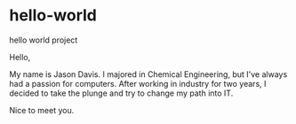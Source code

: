 # hello-world
hello world project

Hello,

My name is Jason Davis. I majored in Chemical Engineering, but I've always
had a passion for computers. After working in industry for two years, I
decided to take the plunge and try to change my path into IT.

Nice to meet you.
